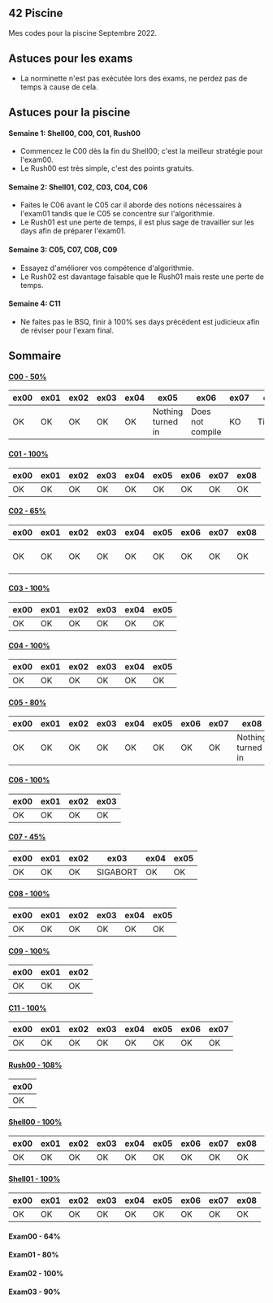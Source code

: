 ## 42 Piscine
Mes codes pour la piscine Septembre 2022.

## Astuces pour les exams
- La norminette n'est pas exécutée lors des exams, ne perdez pas de temps à cause de cela.

## Astuces pour la piscine

#### Semaine 1: Shell00, C00, C01, Rush00
- Commencez le C00 dès la fin du Shell00; c'est la meilleur stratégie pour l'exam00.
- Le Rush00 est très simple, c'est des points gratuits.

#### Semaine 2: Shell01, C02, C03, C04, C06
- Faites le C06 avant le C05 car il aborde des notions nécessaires à l'exam01 tandis que le C05 se concentre sur l'algorithmie.
- Le Rush01 est une perte de temps, il est plus sage de travailler sur les days afin de préparer l'exam01.

#### Semaine 3: C05, C07, C08, C09
- Essayez d'améliorer vos compétence d'algorithmie.
- Le Rush02 est davantage faisable que le Rush01 mais reste une perte de temps.

#### Semaine 4: C11
- Ne faites pas le BSQ, finir à 100% ses days précédent est judicieux afin de réviser pour l'exam final.

## Sommaire

#### [C00 - 50%](https://github.com/zer420/42/tree/main/C00)
| ex00 | ex01 | ex02 | ex03 | ex04 | ex05 | ex06 | ex07 | ex08 |
| ---- | ---- | ---- | ---- | ---- | ---- | ---- | ---- | ---- |
| OK   | OK   | OK   | OK   | OK   | Nothing turned in | Does not compile | KO | Timeout |

#### [C01 - 100%](https://github.com/zer420/42/tree/main/C01)
| ex00 | ex01 | ex02 | ex03 | ex04 | ex05 | ex06 | ex07 | ex08 |
| ---- | ---- | ---- | ---- | ---- | ---- | ---- | ---- | ---- |
| OK   | OK   | OK   | OK   | OK   | OK   | OK   | OK   | OK   |

#### [C02 - 65%](https://github.com/zer420/42/tree/main/C02)
| ex00 | ex01 | ex02 | ex03 | ex04 | ex05 | ex06 | ex07 | ex08 | ex09 | ex10 | ex11 | ex12 |
| ---- | ---- | ---- | ---- | ---- | ---- | ---- | ---- | ---- | ---- | ---- | ---- | ---- |
| OK   | OK   | OK   | OK   | OK   | OK   | OK   | OK   | OK   | OK   | Does not compile | KO | Does not compile |

#### [C03 - 100%](https://github.com/zer420/42/tree/main/C03)
| ex00 | ex01 | ex02 | ex03 | ex04 | ex05 |
| ---- | ---- | ---- | ---- | ---- | ---- |
| OK   | OK   | OK   | OK   | OK   | OK   |

#### [C04 - 100%](https://github.com/zer420/42/tree/main/C04)
| ex00 | ex01 | ex02 | ex03 | ex04 | ex05 |
| ---- | ---- | ---- | ---- | ---- | ---- |
| OK   | OK   | OK   | OK   | OK   | OK   |

#### [C05 - 80%](https://github.com/zer420/42/tree/main/C05)
| ex00 | ex01 | ex02 | ex03 | ex04 | ex05 | ex06 | ex07 | ex08 |
| ---- | ---- | ---- | ---- | ---- | ---- | ---- | ---- | ---- |
| OK   | OK   | OK   | OK   | OK   | OK   | OK   | OK   | Nothing turned in |

#### [C06 - 100%](https://github.com/zer420/42/tree/main/C06)
| ex00 | ex01 | ex02 | ex03 |
| ---- | ---- | ---- | ---- |
| OK   | OK   | OK   | OK   |

#### [C07 - 45%](https://github.com/zer420/42/tree/main/C07)
| ex00 | ex01 | ex02 | ex03 | ex04 | ex05 |
| ---- | ---- | ---- | ---- | ---- | ---- |
| OK   | OK   | OK   | SIGABORT   | OK   | OK   |

#### [C08 - 100%](https://github.com/zer420/42/tree/main/C08)
| ex00 | ex01 | ex02 | ex03 | ex04 | ex05 |
| ---- | ---- | ---- | ---- | ---- | ---- |
| OK   | OK   | OK   | OK   | OK   | OK   |

#### [C09 - 100%](https://github.com/zer420/42/tree/main/C09)
| ex00 | ex01 | ex02 |
| ---- | ---- | ---- |
| OK   | OK   | OK   |

#### [C11 - 100%](https://github.com/zer420/42/tree/main/C11)
| ex00 | ex01 | ex02 | ex03 | ex04 | ex05 | ex06 | ex07 |
| ---- | ---- | ---- | ---- | ---- | ---- | ---- | ---- |
| OK   | OK   | OK   | OK   | OK   | OK   | OK   | OK   |

#### [Rush00 - 108%](https://github.com/zer420/42/tree/main/Rush00)
| ex00 |
| ---- |
| OK   |

#### [Shell00 - 100%](https://github.com/zer420/42/tree/main/Shell00)
| ex00 | ex01 | ex02 | ex03 | ex04 | ex05 | ex06 | ex07 | ex08 | ex09 |
| ---- | ---- | ---- | ---- | ---- | ---- | ---- | ---- | ---- | ---- |
| OK   | OK   | OK   | OK   | OK   | OK   | OK   | OK   | OK   | OK   |

#### [Shell01 - 100%](https://github.com/zer420/42/tree/main/Shell01)
| ex00 | ex01 | ex02 | ex03 | ex04 | ex05 | ex06 | ex07 | ex08 |
| ---- | ---- | ---- | ---- | ---- | ---- | ---- | ---- | ---- |
| OK   | OK   | OK   | OK   | OK   | OK   | OK   | OK   | OK   |

#### Exam00 - 64%
#### Exam01 - 80%
#### Exam02 - 100%
#### Exam03 - 90%
